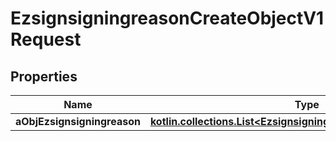 
# EzsignsigningreasonCreateObjectV1Request

## Properties
| Name | Type | Description | Notes |
| ------------ | ------------- | ------------- | ------------- |
| **aObjEzsignsigningreason** | [**kotlin.collections.List&lt;EzsignsigningreasonRequestCompound&gt;**](EzsignsigningreasonRequestCompound.md) |  |  |




